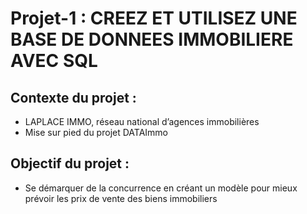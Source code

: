 # Projet-1 : CREEZ ET UTILISEZ UNE BASE DE DONNEES IMMOBILIERE AVEC SQL

## Contexte du projet : 
- LAPLACE IMMO, réseau national d’agences immobilières 
- Mise sur pied du projet DATAImmo

## Objectif du projet :

- Se démarquer de la concurrence en créant un modèle pour mieux prévoir les prix de vente des biens immobiliers
